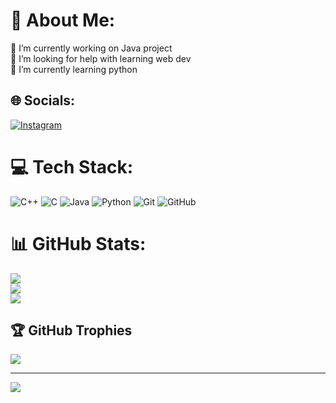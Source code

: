 # 💫 About Me:
🔭 I’m currently working on Java project<br>👯 I’m looking for help with learning web dev<br>🌱 I’m currently learning python<br>


## 🌐 Socials:
[![Instagram](https://img.shields.io/badge/Instagram-%23E4405F.svg?logo=Instagram&logoColor=white)](https://instagram.com/__nishanth__shetty__) 

# 💻 Tech Stack:
![C++](https://img.shields.io/badge/c++-%2300599C.svg?style=for-the-badge&logo=c%2B%2B&logoColor=white) ![C](https://img.shields.io/badge/c-%2300599C.svg?style=for-the-badge&logo=c&logoColor=white) ![Java](https://img.shields.io/badge/java-%23ED8B00.svg?style=for-the-badge&logo=openjdk&logoColor=white) ![Python](https://img.shields.io/badge/python-3670A0?style=for-the-badge&logo=python&logoColor=ffdd54) ![Git](https://img.shields.io/badge/git-%23F05033.svg?style=for-the-badge&logo=git&logoColor=white) ![GitHub](https://img.shields.io/badge/github-%23121011.svg?style=for-the-badge&logo=github&logoColor=white)
# 📊 GitHub Stats:
![](https://github-readme-stats.vercel.app/api?username=nishanth-glitch&theme=dark&hide_border=false&include_all_commits=false&count_private=false)<br/>
![](https://github-readme-streak-stats.herokuapp.com/?user=nishanth-glitch&theme=dark&hide_border=false)<br/>
![](https://github-readme-stats.vercel.app/api/top-langs/?username=nishanth-glitch&theme=dark&hide_border=false&include_all_commits=false&count_private=false&layout=compact)

## 🏆 GitHub Trophies
![](https://github-profile-trophy.vercel.app/?username=nishanth-glitch&theme=radical&no-frame=false&no-bg=true&margin-w=4)

---
[![](https://visitcount.itsvg.in/api?id=nishanth-glitch&icon=0&color=0)](https://visitcount.itsvg.in)

<!-- Proudly created with GPRM ( https://gprm.itsvg.in ) -->
